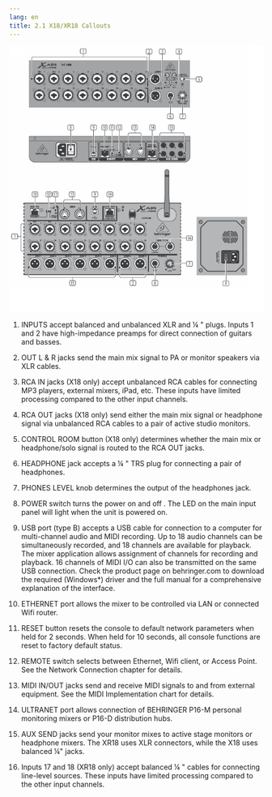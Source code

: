 ```yaml
---
lang: en
title: 2.1 X18/XR18 Callouts
---
```


![X18/XR18 Callouts Image](/assets/img/x-air_manual/X18_callouts.png)

1. INPUTS accept balanced and unbalanced XLR and ¼ " plugs. Inputs 1 and 2 have
    high-impedance preamps for direct connection of guitars and basses.

2. OUT L & R jacks send the main mix signal to PA or monitor speakers via XLR cables.

3. RCA IN jacks (X18 only) accept unbalanced RCA cables for connecting MP3 players,
    external mixers, iPad, etc. These inputs have limited processing compared
    to the other input channels.

4. RCA OUT jacks (X18 only) send either the main mix signal or headphone signal
    via unbalanced RCA cables to a pair of active studio monitors.

5. CONTROL ROOM button (X18 only) determines whether the main mix or
    headphone/solo signal is routed to the RCA OUT jacks.

6. HEADPHONE jack accepts a ¼ " TRS plug for connecting a pair of headphones.

7. PHONES LEVEL knob determines the output of the headphones jack.

8. POWER switch turns the power on and off . The LED on the main input panel
    will light when the unit is powered on.

9. USB port (type B) accepts a USB cable for connection to a computer for
    multi-channel audio and MIDI recording. Up to 18 audio channels can be
    simultaneously recorded, and 18 channels are available for playback.
    The mixer application allows assignment of channels for recording and playback.
    16 channels of MIDI I/O can also be transmitted on the same USB connection.
    Check the product page on behringer.com to download the required (Windows*)
    driver and the full manual for a comprehensive explanation of the interface.

10. ETHERNET port allows the mixer to be controlled via LAN
    or connected Wifi router.

11. RESET button resets the console to default network parameters when held
    for 2 seconds. When held for 10 seconds, all console functions are reset
    to factory default status.

12. REMOTE switch selects between Ethernet, Wifi client, or Access Point.
    See the Network Connection chapter for details.

13. MIDI IN/OUT jacks send and receive MIDI signals to and from external equipment.
    See the MIDI Implementation chart for details.

14. ULTRANET port allows connection of BEHRINGER P16-M personal monitoring mixers
    or P16-D distribution hubs.

15. AUX SEND jacks send your monitor mixes to active stage monitors or
    headphone mixers. The XR18 uses XLR connectors,
    while the X18 uses balanced ¼" jacks.

16. Inputs 17 and 18 (XR18 only) accept balanced ¼ " cables for connecting
    line-level sources. These inputs have limited processing compared
    to the other input channels.
